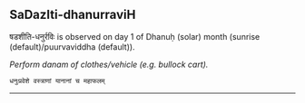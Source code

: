 ## SaDazIti-dhanurraviH
षडशीति-धनुर्रविः is observed on day 1 of Dhanuḥ (solar) month (sunrise (default)/puurvaviddha (default)).

_Perform danam of clothes/vehicle (e.g. bullock cart)._

```
धनुःप्रवेशे वस्त्राणां यानानां च महाफलम्
```

---
